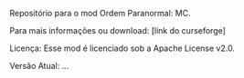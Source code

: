 Repositório para o mod Ordem Paranormal: MC.

Para mais informações ou download: [link do curseforge]

Licença: Esse mod é licenciado sob a Apache License v2.0.

Versão Atual: ...